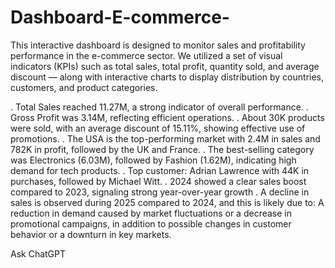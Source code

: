 # Dashboard-E-commerce-

This interactive dashboard is designed to monitor sales and profitability performance in the e-commerce sector.
We utilized a set of visual indicators (KPIs) such as total sales, total profit, quantity sold, and average discount — along with interactive charts to display distribution by countries, customers, and product categories.

. Total Sales reached 11.27M, a strong indicator of overall performance.
. Gross Profit was 3.14M, reflecting efficient operations.
. About 30K products were sold, with an average discount of 15.11%, showing effective use of promotions.
. The USA is the top-performing market with 2.4M in sales and 782K in profit, followed by the UK and France.
. The best-selling category was Electronics (6.03M), followed by Fashion (1.62M), indicating high demand for tech products.
. Top customer: Adrian Lawrence with 44K in purchases, followed by Michael Witt.
. 2024 showed a clear sales boost compared to 2023, signaling strong year-over-year growth
. A decline in sales is observed during 2025 compared to 2024, and this is likely due to:
A reduction in demand caused by market fluctuations or a decrease in promotional campaigns, in addition to possible changes in customer behavior or a downturn in key markets.









Ask ChatGPT

